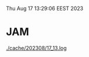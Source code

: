 Thu Aug 17 13:29:06 EEST 2023
# JAM
<a href='./cache/202308/17_13.log'>./cache/202308/17_13.log</a>
